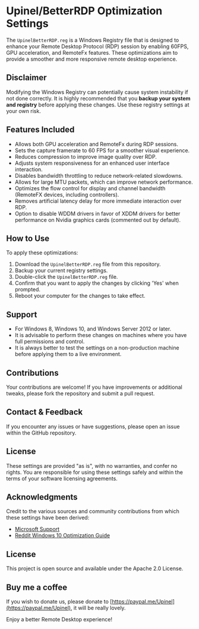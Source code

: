 # Upinel/BetterRDP Optimization Settings

The `UpinelBetterRDP.reg` is a Windows Registry file that is designed to enhance your Remote Desktop Protocol (RDP) session by enabling 60FPS, GPU acceleration, and RemoteFx features. These optimizations aim to provide a smoother and more responsive remote desktop experience.

## Disclaimer

Modifying the Windows Registry can potentially cause system instability if not done correctly. It is highly recommended that you **backup your system and registry** before applying these changes. Use these registry settings at your own risk.

## Features Included

- Allows both GPU acceleration and RemoteFx during RDP sessions.
- Sets the capture framerate to 60 FPS for a smoother visual experience.
- Reduces compression to improve image quality over RDP.
- Adjusts system responsiveness for an enhanced user interface interaction.
- Disables bandwidth throttling to reduce network-related slowdowns.
- Allows for large MTU packets, which can improve network performance.
- Optimizes the flow control for display and channel bandwidth (RemoteFX devices, including controllers).
- Removes artificial latency delay for more immediate interaction over RDP.
- Option to disable WDDM drivers in favor of XDDM drivers for better performance on Nvidia graphics cards (commented out by default).

## How to Use

To apply these optimizations:

1. Download the `UpinelBetterRDP.reg` file from this repository.
2. Backup your current registry settings.
3. Double-click the `UpinelBetterRDP.reg` file.
4. Confirm that you want to apply the changes by clicking 'Yes' when prompted.
5. Reboot your computer for the changes to take effect.

## Support

- For Windows 8, Windows 10, and Windows Server 2012 or later.
- It is advisable to perform these changes on machines where you have full permissions and control.
- It is always better to test the settings on a non-production machine before applying them to a live environment.

## Contributions

Your contributions are welcome! If you have improvements or additional tweaks, please fork the repository and submit a pull request.

## Contact & Feedback

If you encounter any issues or have suggestions, please open an issue within the GitHub repository.

## License

These settings are provided "as is", with no warranties, and confer no rights. You are responsible for using these settings safely and within the terms of your software licensing agreements.

## Acknowledgments

Credit to the various sources and community contributions from which these settings have been derived:

- [Microsoft Support](https://support.microsoft.com/en-us/help/2885213/frame-rate-is-limited-to-30-fps-in-windows-8-and-windows-server-2012-r)
- [Reddit Windows 10 Optimization Guide](https://www.reddit.com/r/killerinstinct/comments/4fcdhy/an_excellent_guide_to_optimizing_your_windows_10/)


## License
This project is open source and available under the Apache 2.0 License.

## Buy me a coffee
If you wish to donate us, please donate to [https://paypal.me/Upinel](https://paypal.me/Upinel), it will be really lovely.

Enjoy a better Remote Desktop experience!
